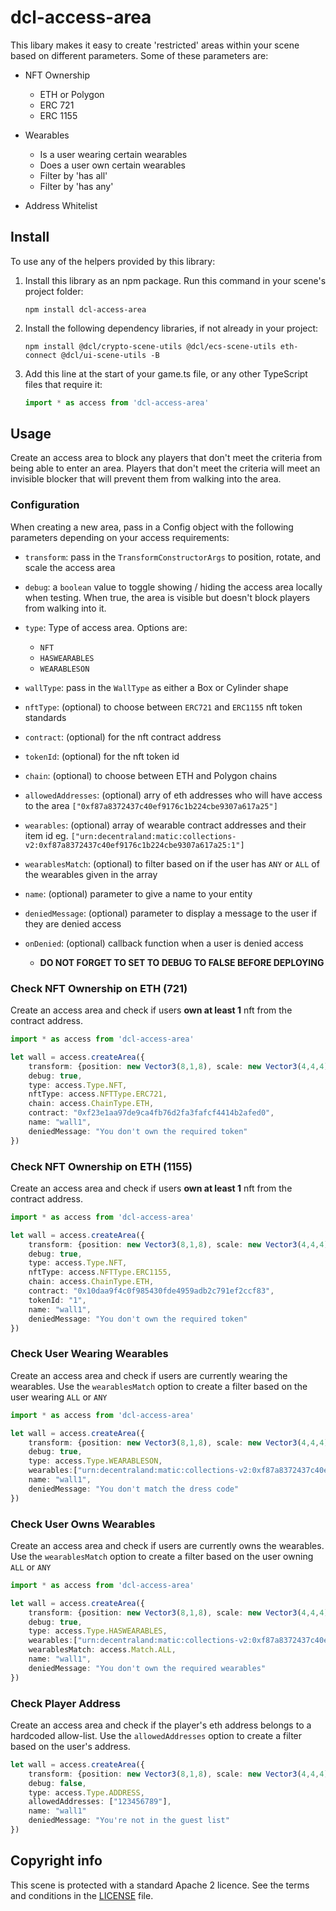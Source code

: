 
# dcl-access-area

This libary makes it easy to create 'restricted' areas within your scene based on different parameters. Some of these parameters are:

- NFT Ownership
   - ETH or Polygon
   - ERC 721
   - ERC 1155

- Wearables

   - Is a user wearing certain wearables
   - Does a user own certain wearables
   - Filter by 'has all'
   - Filter by 'has any' 

- Address Whitelist


## Install

To use any of the helpers provided by this library:

1. Install this library as an npm package. Run this command in your scene's project folder:

   ```
   npm install dcl-access-area
   ```

2. Install the following dependency libraries, if not already in your project:

   ```
   npm install @dcl/crypto-scene-utils @dcl/ecs-scene-utils eth-connect @dcl/ui-scene-utils -B
   ```

3. Add this line at the start of your game.ts file, or any other TypeScript files that require it:

   ```ts
   import * as access from 'dcl-access-area'
   ```

## Usage

Create an access area to block any players that don't meet the criteria from being able to enter an area. Players that don't meet the criteria will meet an invisible blocker that will prevent them from walking into the area.

<!-- 
You can configure an area to display a notification whenever a player does not meet the criteria, to make it clear to them why they could not enter, or what they need to do to enter. You can also provide a custom function to be called every time that the player runs into the area, for example to play a sound or to give feedback in any other way that makes sense.
-->

### Configuration

When creating a new area, pass in a Config object with the following parameters depending on your access requirements:
- `transform`: pass in the `TransformConstructorArgs` to position, rotate, and scale the access area
- `debug`: a `boolean` value to toggle showing / hiding the access area locally when testing. When true, the area is visible but doesn't block players from walking into it.
- `type`: Type of access area. Options are:
   - `NFT`
   - `HASWEARABLES`
   - `WEARABLESON`
- `wallType`: pass in the `WallType` as either a Box or Cylinder shape
- `nftType`: (optional) to choose between `ERC721` and `ERC1155` nft token standards
- `contract`: (optional) for the nft contract address
- `tokenId`: (optional) for the nft token id
- `chain`: (optional) to choose between ETH and Polygon chains
- `allowedAddresses`: (optional) arry of eth addresses who will have access to the area `["0xf87a8372437c40ef9176c1b224cbe9307a617a25"]`
- `wearables`: (optional) array of wearable contract addresses and their item id eg. `["urn:decentraland:matic:collections-v2:0xf87a8372437c40ef9176c1b224cbe9307a617a25:1"]`
- `wearablesMatch`: (optional) to filter based on if the user has `ANY` or `ALL` of the wearables given in the array
- `name`: (optional) parameter to give a name to your entity
- `deniedMessage`: (optional) parameter to display a message to the user if they are denied access
- `onDenied`: (optional) callback function when a user is denied access

   - **DO NOT FORGET TO SET TO DEBUG TO FALSE BEFORE DEPLOYING**

### Check NFT Ownership on ETH (721)

Create an access area and check if users **own at least 1** nft from the contract address.

```ts
import * as access from 'dcl-access-area'

let wall = access.createArea({
    transform: {position: new Vector3(8,1,8), scale: new Vector3(4,4,4)},
    debug: true,
    type: access.Type.NFT,
    nftType: access.NFTType.ERC721,
    chain: access.ChainType.ETH,
    contract: "0xf23e1aa97de9ca4fb76d2fa3fafcf4414b2afed0",
    name: "wall1",
    deniedMessage: "You don't own the required token"
})
```

### Check NFT Ownership on ETH (1155)

Create an access area and check if users **own at least 1** nft from the contract address.

```ts
import * as access from 'dcl-access-area'

let wall = access.createArea({
    transform: {position: new Vector3(8,1,8), scale: new Vector3(4,4,4)},
    debug: true,
    type: access.Type.NFT,
    nftType: access.NFTType.ERC1155,
    chain: access.ChainType.ETH,
    contract: "0x10daa9f4c0f985430fde4959adb2c791ef2ccf83",
    tokenId: "1",
    name: "wall1",
    deniedMessage: "You don't own the required token"
})
```

### Check User Wearing Wearables

Create an access area and check if users are currently wearing the wearables. Use the `wearablesMatch` option to create a filter based on the user wearing `ALL` or `ANY`

```ts
import * as access from 'dcl-access-area'

let wall = access.createArea({
    transform: {position: new Vector3(8,1,8), scale: new Vector3(4,4,4)},
    debug: true,
    type: access.Type.WEARABLESON,
    wearables:["urn:decentraland:matic:collections-v2:0xf87a8372437c40ef9176c1b224cbe9307a617a25:1"],
    name: "wall1",
    deniedMessage: "You don't match the dress code"
})
```


### Check User Owns Wearables

Create an access area and check if users are currently owns the wearables. Use the `wearablesMatch` option to create a filter based on the user owning `ALL` or `ANY`

```ts
import * as access from 'dcl-access-area'

let wall = access.createArea({
    transform: {position: new Vector3(8,1,8), scale: new Vector3(4,4,4)},
    debug: true,
    type: access.Type.HASWEARABLES,
    wearables:["urn:decentraland:matic:collections-v2:0xf87a8372437c40ef9176c1b224cbe9307a617a25:0", "urn:decentraland:matic:collections-v2:0xf87a8372437c40ef9176c1b224cbe9307a617a25:1"],
    wearablesMatch: access.Match.ALL,
    name: "wall1",
    deniedMessage: "You don't own the required wearables"
})
```

### Check Player Address

Create an access area and check if the player's eth address belongs to a hardcoded allow-list. Use the `allowedAddresses` option to create a filter based on the user's address.

```ts
let wall = access.createArea({
    transform: {position: new Vector3(8,1,8), scale: new Vector3(4,4,4)},
    debug: false,
    type: access.Type.ADDRESS,
	allowedAddresses: ["123456789"],
    name: "wall1"
    deniedMessage: "You're not in the guest list"
})
```


## Copyright info

This scene is protected with a standard Apache 2 licence. See the terms and conditions in the [LICENSE](/LICENSE) file.
